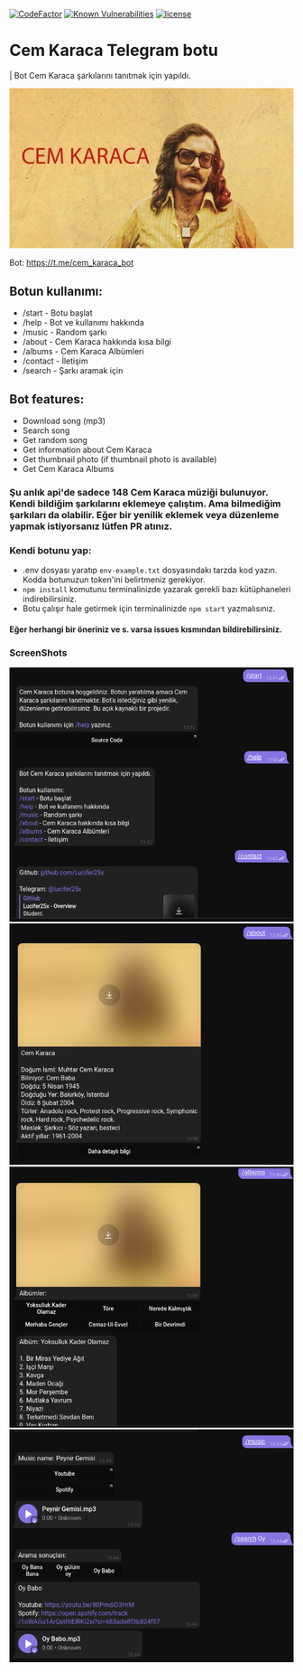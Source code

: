 [![CodeFactor](https://www.codefactor.io/repository/github/lucifer25x/cem-karaca/badge)](https://www.codefactor.io/repository/github/lucifer25x/cem-karaca)
[![Known Vulnerabilities](https://snyk.io/test/github/Lucifer25x/cem-karaca/badge.svg?targetFile=package.json)](https://snyk.io/test/github/Lucifer25x/cem-karaca?targetFile=package.json)
[![license](https://img.shields.io/github/license/Lucifer25x/cem-karaca.svg?style=flat-square)](https://github.com/Lucifer25x/cem-karaca/blob/master/LICENSE)

# Cem Karaca Telegram botu
| Bot Cem Karaca şarkılarını tanıtmak için yapıldı.

![Cem Karaca](./cem.jpeg)

Bot: https://t.me/cem_karaca_bot

## Botun kullanımı:
* /start - Botu başlat
* /help - Bot ve kullanımı hakkında
* /music - Random şarkı
* /about - Cem Karaca hakkında kısa bilgi
* /albums - Cem Karaca Albümleri
* /contact - İletişim
* /search - Şarkı aramak için

## Bot features:
* Download song (mp3)
* Search song
* Get random song
* Get information about Cem Karaca
* Get thumbnail photo (if thumbnail photo is available)
* Get Cem Karaca Albums

### Şu anlık api'de sadece 148 Cem Karaca müziği bulunuyor. Kendi bildiğim şarkılarını eklemeye çalıştım. Ama bilmediğim şarkıları da olabilir. Eğer bir yenilik eklemek veya düzenleme  yapmak istiyorsanız lütfen PR atınız. 

### Kendi botunu yap:
* .env dosyası yaratıp `env-example.txt` dosyasındakı tarzda kod yazın. Kodda botunuzun token'ini belirtmeniz gerekiyor.
*  `npm install` komutunu terminalinizde yazarak gerekli bazı kütüphaneleri indirebilirsiniz.
*  Botu çalışır hale getirmek için terminalinizde `npm start` yazmalısınız.

#### Eğer herhangi bir öneriniz ve s. varsa issues kısmından bildirebilirsiniz.

### ScreenShots
![Start](./start.png)
![About](./about.png)
![Albulms](./albums.png)
![Search](./search.png)
